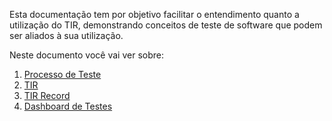 Esta documentação tem por objetivo facilitar o entendimento quanto a utilização do TIR, demonstrando conceitos de teste de software que podem ser aliados à sua utilização.

Neste documento você vai ver sobre:

1. [Processo de Teste](https://totvs.github.io/tir-docs/testes/EmConstrucao/)
2. [TIR](https://totvs.github.io/tir-docs/TIR/)
3. [TIR Record](https://totvs.github.io/tir-docs/tir-record/introducaoTirRecord/)
4. [Dashboard de Testes](https://totvs.github.io/tir-docs/dashboard/dashboard/)

